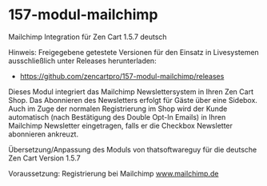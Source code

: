 # 157-modul-mailchimp
Mailchimp Integration für Zen Cart 1.5.7 deutsch

Hinweis: 
Freigegebene getestete Versionen für den Einsatz in Livesystemen ausschließlich unter Releases herunterladen:
* https://github.com/zencartpro/157-modul-mailchimp/releases

Dieses Modul integriert das Mailchimp Newslettersystem in Ihren Zen Cart Shop.
Das Abonnieren des Newsletters erfolgt für Gäste über eine Sidebox.
Auch im Zuge der normalen Registrierung im Shop wird der Kunde automatisch (nach Bestätigung des Double Opt-In Emails) in Ihren Mailchimp Newsletter eingetragen, falls er die Checkbox Newsletter abonnieren ankreuzt.

Übersetzung/Anpassung des Moduls von thatsoftwareguy für die deutsche Zen Cart Version 1.5.7

Voraussetzung:
Registrierung bei Mailchimp
www.mailchimp.de

